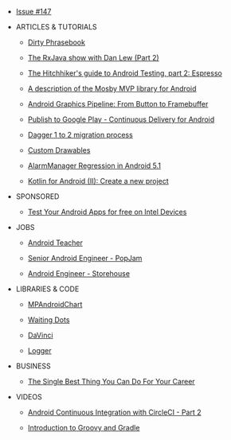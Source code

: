 - [Issue #147](issue-147/index.md)
 
- ARTICLES & TUTORIALS

  - [Dirty Phrasebook](dirty-phrasebook.md)
  
  - [The RxJava show with Dan Lew (Part 2)](rxjava-show.md)

  - [The Hitchhiker's guide to Android Testing, part 2: Espresso](hitchhiker.md) 

  - [A description of the Mosby MVP library for Android](description-mosby.md)
  
  - [Android Graphics Pipeline: From Button to Framebuffer](android-graphics-pipeline.md) 

  - [Publish to Google Play - Continuous Delivery for Android](publish-google.md) 

  - [Dagger 1 to 2 migration process](dagger-migration-process.md)
 
  - [Custom Drawables](custom-drawables.md)
   
  - [AlarmManager Regression in Android 5.1](alarmmanager.md)
 
  - [Kotlin for Android (II): Create a new project ](kotlin-android.md) 

- SPONSORED

  - [Test Your Android Apps for free on Intel Devices](test-android.md)

- JOBS

  - [Android Teacher](android-teacher.md)
   
  - [Senior Android Engineer - PopJam](senior-android-engineer.md) 

  - [Android Engineer - Storehouse](android-engineer.md)

- LIBRARIES & CODE

  - [MPAndroidChart](mpandroid-chart.md)
  
  - [Waiting Dots](waiting-dots.md)

  - [DaVinci](davinci.md)

  - [Logger](Logger.md)


- BUSINESS  

  - [The Single Best Thing You Can Do For Your Career](single-best.md)

- VIDEOS 

  - [Android Continuous Integration with CircleCI - Part 2](android-continuous.md)

  - [Introduction to Groovy and Gradle](introduction.md)

